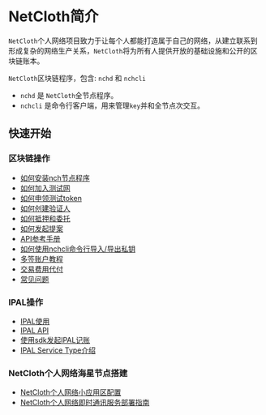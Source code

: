 # NetCloth简介

```NetCloth```个人网络项目致力于让每个人都能打造属于自己的网络，从建立联系到形成复杂的网络生产关系，```NetCloth```将为所有人提供开放的基础设施和公开的区块链账本。

```NetCloth```区块链程序，包含: ```nchd``` 和 ```nchcli```

* ```nchd``` 是 ```NetCloth```全节点程序。
* ```nchcli``` 是命令行客户端，用来管理```key```并和全节点次交互。

## 快速开始

### 区块链操作

* [如何安装nch节点程序](../software/how-to-install.md)
* [如何加入测试网](../get-started/how-to-join-testnet.md)
* [如何申领测试token](../get-started/testcoin.md)
* [如何创建验证人](../get-started/how-to-become-validator.md)
* [如何抵押和委托](../get-started/how-to-delegate.md)
* [如何发起提案](../advanced/how-to-create-proposal.md)
* [API参考手册](../advanced/api.md)
* [如何使用nchcli命令行导入/导出私钥](../advanced/keys.md)
* [多签账户教程](../advanced/multisig.md)
* [交易费用代付](../advanced/fee-payment.md)
* [常见问题](../advanced/Q&A.md)

### IPAL操作

* [IPAL使用](../advanced/ipal.md)
* [IPAL API](../advanced/api.md)
* [使用sdk发起IPAL记账](../advanced/ipal-sdk.md)
* [IPAL Service Type介绍](../advanced/ipal-service-type.md)
  
### NetCloth个人网络海星节点搭建
* [NetCloth个人网络小应用区配置](../advanced/how-to-config-app-portal.md)
* [NetCloth个人网络即时通讯服务部署指南](../im/README.md)